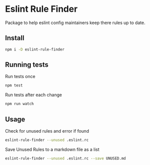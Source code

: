 # Eslint Rule Finder

Package to help eslint config maintainers keep there rules up to date.

## Install

```sh
npm i -D eslint-rule-finder
```
## Running tests

Run tests once
```sh
npm test
```

Run tests after each change
```sh
npm run watch
```

## Usage

Check for unused rules and error if found

```sh
eslint-rule-finder --unused .eslint.rc
```

Save Unused Rules to a markdown file as a list

```sh
eslint-rule-finder --unused .eslint.rc --save UNUSED.md
```
